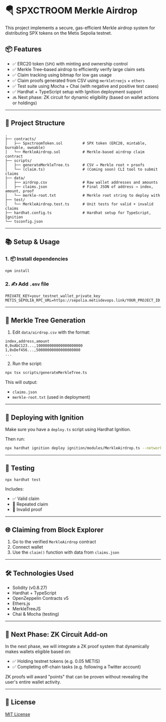 # 🪂 SPXCTROOM Merkle Airdrop

This project implements a secure, gas-efficient Merkle airdrop system for distributing SPX tokens on the Metis Sepolia testnet.

## 📦 Features

- ✅ ERC20 token (`SPX`) with minting and ownership control
- ✅ Merkle Tree–based airdrop to efficiently verify large claim sets
- ✅ Claim tracking using bitmap for low gas usage
- ✅ Claim proofs generated from CSV using `merkletreejs` + `ethers`
- ✅ Test suite using Mocha + Chai (with negative and positive test cases)
- ✅ Hardhat + TypeScript setup with Ignition deployment support
- 🔜 Next phase: ZK circuit for dynamic eligibility (based on wallet actions or holdings)

---

## 📁 Project Structure

```
.
├── contracts/
│   ├── SpxctroomToken.sol         # SPX token (ERC20, mintable, burnable, ownable)
│   └── MerkleAirdrop.sol          # Merkle-based airdrop claim contract
├── scripts/
│   ├── generateMerkleTree.ts      # CSV → Merkle root + proofs
│   └── (claim.ts)                 # (Coming soon) CLI tool to submit claims
├── data/
│   ├── airdrop.csv                # Raw wallet addresses and amounts
│   ├── claims.json                # Final JSON of address → index, amount, proof
│   └── merkle-root.txt            # Merkle root string to deploy with
├── test/
│   └── MerkleAirdrop.test.ts      # Unit tests for valid + invalid claims
├── hardhat.config.ts              # Hardhat setup for TypeScript, Ignition
└── tsconfig.json
```

---

## 📚 Setup & Usage

### 1. 📦 Install dependencies

```bash
npm install
```

### 2. ✍️ Add `.env` file

```env
PRIVATE_KEY=your_testnet_wallet_private_key
METIS_SEPOLIA_RPC_URL=https://sepolia.metisdevops.link/YOUR_PROJECT_ID
```

---

## 🧮 Merkle Tree Generation

1. Edit `data/airdrop.csv` with the format:
```
index,address,amount
0,0xAbC123...,100000000000000000000
1,0xDef456...,50000000000000000000
...
```

2. Run the script:

```bash
npx tsx scripts/generateMerkleTree.ts
```

This will output:
- `claims.json`
- `merkle-root.txt` (used in deployment)

---

## 🚀 Deploying with Ignition

Make sure you have a `deploy.ts` script using Hardhat Ignition.

Then run:

```bash
npx hardhat ignition deploy ignition/modules/MerkleAirdrop.ts --network metisSepolia
```

---

## 🧪 Testing

```bash
npx hardhat test
```

Includes:
- ✅ Valid claim
- 🚫 Repeated claim
- 🚫 Invalid proof

---

## 🌐 Claiming from Block Explorer

1. Go to the verified `MerkleAirdrop` contract
2. Connect wallet
3. Use the `claim()` function with data from `claims.json`

---

## 🛠 Technologies Used

- Solidity (v0.8.27)
- Hardhat + TypeScript
- OpenZeppelin Contracts v5
- Ethers.js
- MerkleTreeJS
- Chai & Mocha (testing)

---

## 🧠 Next Phase: ZK Circuit Add-on

In the next phase, we will integrate a ZK proof system that dynamically makes wallets eligible based on:
- ✅ Holding testnet tokens (e.g. 0.05 METIS)
- ✅ Completing off-chain tasks (e.g. following a Twitter account)

ZK proofs will award "points" that can be proven without revealing the user's entire wallet activity.

---

## 📄 License

[MIT License](LICENSE)
